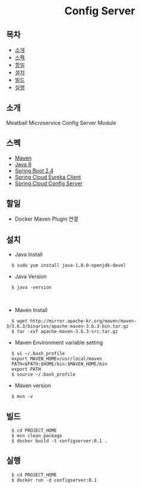 # <center> Config Server </center>
## 목차
* [소개](#소개)
* [스펙](#스펙)
* [할일](#할일)
* [설치](#설치)
* [빌드](#빌드)
* [실행](#실행)

## 소개
Meatball Microservice Config Server Module

## 스펙
* [Maven](https://mvnrepository.com/)
* [Java 8](https://docs.oracle.com/javase/8/docs/api/)
* [Spring Boot 2.4](https://spring.io/projects/spring-boot)
* [Spring Cloud Eureka Client](https://spring.io/projects/spring-cloud-netflix)
* [Spring Cloud Config Server](https://spring.io/projects/spring-cloud-config)

## 할일
* Docker Maven Plugin 연결

## 설치
  * Java Install
  ```console
    $ sudo yum install java-1.8.0-openjdk-devel
  ```
  * Java Version
  ```console
    $ java -version
  ```
  <br>

  * Maven Install
  ```console
    $ wget http://mirror.apache-kr.org/maven/maven-3/3.6.3/binaries/apache-maven-3.6.3-bin.tar.gz
    $ tar -xvf apache-maven-3.6.3-src.tar.gz
  ```
  * Maven Environment variable setting
  ```
    $ vi ~/.bash_profile
    export MAVEN_HOME=/usr/local/maven
    PATH=$PATH:$HOME/bin:$MAVEN_HOME/bin
    export PATH
    $ source ~/.bash_profile
  ```
  * Maven version
  ```
    $ mvn -v
  ```

## 빌드
  ```console
    $ cd PROJECT_HOME
    $ mvn clean package
    $ docker build -t configserver:0.1 .
  ```

## 실행
  ```console
    $ cd PROJECT_HOME
    $ docker run -d configserver:0.1
  ```